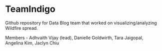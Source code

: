 # TeamIndigo

Github repository for Data Blog team that worked on visualizing/analyzing Wildfire spread.

Members - Adhvaith Vijay (lead), Danielle Goldwirth, Tara Jaigopal, Angelina Kim, Jaclyn Chiu
